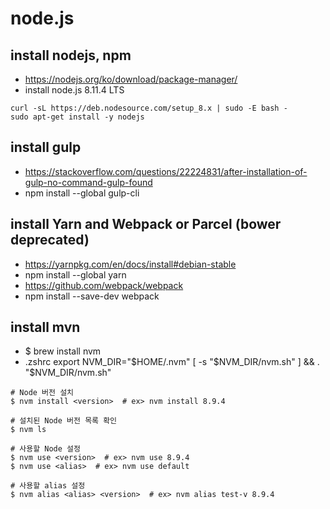 # node.js

<!--
description = 정리자료
tag = programming, language, node
-->

## install nodejs, npm
- https://nodejs.org/ko/download/package-manager/
- install node.js 8.11.4 LTS

```
curl -sL https://deb.nodesource.com/setup_8.x | sudo -E bash -
sudo apt-get install -y nodejs
```

## install gulp
- https://stackoverflow.com/questions/22224831/after-installation-of-gulp-no-command-gulp-found
- npm install --global gulp-cli

## install Yarn and Webpack or Parcel (bower deprecated)
- https://yarnpkg.com/en/docs/install#debian-stable
- npm install --global yarn
- https://github.com/webpack/webpack
- npm install --save-dev webpack

## install mvn
- $ brew install nvm
- .zshrc
    export NVM_DIR="$HOME/.nvm"
    [ -s "$NVM_DIR/nvm.sh" ] && \. "$NVM_DIR/nvm.sh"
```
# Node 버전 설치
$ nvm install <version>  # ex> nvm install 8.9.4

# 설치된 Node 버전 목록 확인
$ nvm ls  

# 사용할 Node 설정  
$ nvm use <version>  # ex> nvm use 8.9.4  
$ nvm use <alias>  # ex> nvm use default

# 사용할 alias 설정
$ nvm alias <alias> <version>  # ex> nvm alias test-v 8.9.4
```
